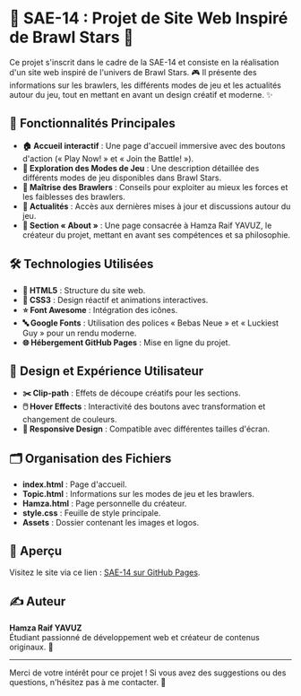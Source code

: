 # 🌟 SAE-14 : Projet de Site Web Inspiré de Brawl Stars 🌟

Ce projet s'inscrit dans le cadre de la SAE-14 et consiste en la réalisation d'un site web inspiré de l'univers de Brawl Stars. 🎮 Il présente des informations sur les brawlers, les différents modes de jeu et les actualités autour du jeu, tout en mettant en avant un design créatif et moderne. ✨

## 🚀 Fonctionnalités Principales

- **🏠 Accueil interactif** : Une page d'accueil immersive avec des boutons d'action (« Play Now! » et « Join the Battle! »).  
- **🎯 Exploration des Modes de Jeu** : Une description détaillée des différents modes de jeu disponibles dans Brawl Stars.  
- **💪 Maîtrise des Brawlers** : Conseils pour exploiter au mieux les forces et les faiblesses des brawlers.  
- **📰 Actualités** : Accès aux dernières mises à jour et discussions autour du jeu.  
- **👤 Section « About »** : Une page consacrée à Hamza Raif YAVUZ, le créateur du projet, mettant en avant ses compétences et sa philosophie.  

## 🛠️ Technologies Utilisées

- **📄 HTML5** : Structure du site web.  
- **🎨 CSS3** : Design réactif et animations interactives.  
- **⭐ Font Awesome** : Intégration des icônes.  
- **🔤 Google Fonts** : Utilisation des polices « Bebas Neue » et « Luckiest Guy » pour un rendu moderne.  
- **🌐 Hébergement GitHub Pages** : Mise en ligne du projet.  

## 🎨 Design et Expérience Utilisateur

- **✂️ Clip-path** : Effets de découpe créatifs pour les sections.  
- **🖱️ Hover Effects** : Interactivité des boutons avec transformation et changement de couleurs.  
- **📱 Responsive Design** : Compatible avec différentes tailles d'écran.  

## 🗂️ Organisation des Fichiers

- **index.html** : Page d'accueil.  
- **Topic.html** : Informations sur les modes de jeu et les brawlers.  
- **Hamza.html** : Page personnelle du créateur.  
- **style.css** : Feuille de style principale.  
- **Assets** : Dossier contenant les images et logos.  

## 🔗 Aperçu

Visitez le site via ce lien : [SAE-14 sur GitHub Pages](https://github.com/username/repository-name).  

## ✍️ Auteur

**Hamza Raif YAVUZ**  
Étudiant passionné de développement web et créateur de contenus originaux. 🌟

---
Merci de votre intérêt pour ce projet ! Si vous avez des suggestions ou des questions, n'hésitez pas à me contacter. 💌
